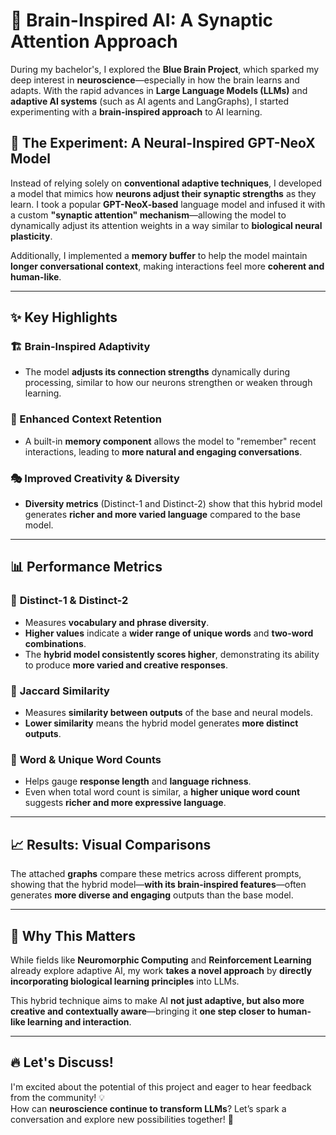 # 🧠 Brain-Inspired AI: A Synaptic Attention Approach

During my bachelor's, I explored the **Blue Brain Project**, which sparked my deep interest in **neuroscience**—especially in how the brain learns and adapts. With the rapid advances in **Large Language Models (LLMs)** and **adaptive AI systems** (such as AI agents and LangGraphs), I started experimenting with a **brain-inspired approach** to AI learning.

## 🔬 The Experiment: A Neural-Inspired GPT-NeoX Model

Instead of relying solely on **conventional adaptive techniques**, I developed a model that mimics how **neurons adjust their synaptic strengths** as they learn. I took a popular **GPT-NeoX-based** language model and infused it with a custom **"synaptic attention" mechanism**—allowing the model to dynamically adjust its attention weights in a way similar to **biological neural plasticity**. 

Additionally, I implemented a **memory buffer** to help the model maintain **longer conversational context**, making interactions feel more **coherent and human-like**.

---

## ✨ Key Highlights

### 🏗 Brain-Inspired Adaptivity
- The model **adjusts its connection strengths** dynamically during processing, similar to how our neurons strengthen or weaken through learning.

### 🧠 Enhanced Context Retention
- A built-in **memory component** allows the model to "remember" recent interactions, leading to **more natural and engaging conversations**.

### 🎭 Improved Creativity & Diversity
- **Diversity metrics** (Distinct-1 and Distinct-2) show that this hybrid model generates **richer and more varied language** compared to the base model.

---

## 📊 Performance Metrics

### 🔹 **Distinct-1 & Distinct-2**
- Measures **vocabulary and phrase diversity**.  
- **Higher values** indicate a **wider range of unique words** and **two-word combinations**.
- The **hybrid model consistently scores higher**, demonstrating its ability to produce **more varied and creative responses**.

### 🔹 **Jaccard Similarity**
- Measures **similarity between outputs** of the base and neural models.
- **Lower similarity** means the hybrid model generates **more distinct outputs**.

### 🔹 **Word & Unique Word Counts**
- Helps gauge **response length** and **language richness**.
- Even when total word count is similar, a **higher unique word count** suggests **richer and more expressive language**.

---

## 📈 Results: Visual Comparisons

The attached **graphs** compare these metrics across different prompts, showing that the hybrid model—**with its brain-inspired features**—often generates **more diverse and engaging** outputs than the base model.


---

## 🚀 Why This Matters

While fields like **Neuromorphic Computing** and **Reinforcement Learning** already explore adaptive AI, my work **takes a novel approach** by **directly incorporating biological learning principles** into LLMs. 

This hybrid technique aims to make AI **not just adaptive, but also more creative and contextually aware**—bringing it **one step closer to human-like learning and interaction**.

---

## 🔥 Let's Discuss!

I'm excited about the potential of this project and eager to hear feedback from the community! 💡  
How can **neuroscience continue to transform LLMs**? Let’s spark a conversation and explore new possibilities together! 🚀

